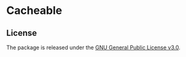 # Cacheable

## License

The package is released under the [GNU General Public License v3.0](LICENSE.md).
